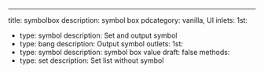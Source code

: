 ---
title: symbolbox
description: symbol box
pdcategory: vanilla, UI
inlets:
  1st:
  - type: symbol
    description: Set and output symbol
  - type: bang
    description: Output symbol
outlets:
  1st:
  - type: symbol
    description: symbol box value
draft: false
methods:
- type: set <symbol>
  description: Set list without symbol
